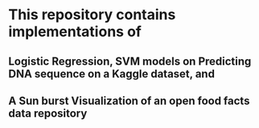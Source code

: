 # This repository contains implementations of
## Logistic Regression, SVM models on Predicting DNA sequence on a Kaggle dataset, and 
## A Sun burst Visualization of an open food facts data repository
